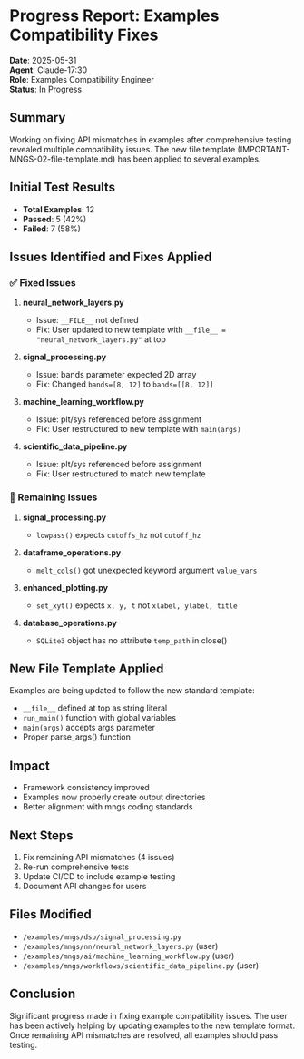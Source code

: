 # Progress Report: Examples Compatibility Fixes

**Date**: 2025-05-31  
**Agent**: Claude-17:30  
**Role**: Examples Compatibility Engineer  
**Status**: In Progress

## Summary
Working on fixing API mismatches in examples after comprehensive testing revealed multiple compatibility issues. The new file template (IMPORTANT-MNGS-02-file-template.md) has been applied to several examples.

## Initial Test Results
- **Total Examples**: 12
- **Passed**: 5 (42%)
- **Failed**: 7 (58%)

## Issues Identified and Fixes Applied

### ✅ Fixed Issues
1. **neural_network_layers.py**
   - Issue: `__FILE__` not defined
   - Fix: User updated to new template with `__file__ = "neural_network_layers.py"` at top

2. **signal_processing.py**
   - Issue: bands parameter expected 2D array
   - Fix: Changed `bands=[8, 12]` to `bands=[[8, 12]]`

3. **machine_learning_workflow.py**
   - Issue: plt/sys referenced before assignment
   - Fix: User restructured to new template with `main(args)`

4. **scientific_data_pipeline.py**
   - Issue: plt/sys referenced before assignment  
   - Fix: User restructured to match new template

### 🔄 Remaining Issues
1. **signal_processing.py**
   - `lowpass()` expects `cutoffs_hz` not `cutoff_hz`

2. **dataframe_operations.py**
   - `melt_cols()` got unexpected keyword argument `value_vars`

3. **enhanced_plotting.py**
   - `set_xyt()` expects `x, y, t` not `xlabel, ylabel, title`

4. **database_operations.py**
   - `SQLite3` object has no attribute `temp_path` in close()

## New File Template Applied
Examples are being updated to follow the new standard template:
- `__file__` defined at top as string literal
- `run_main()` function with global variables
- `main(args)` accepts args parameter
- Proper parse_args() function

## Impact
- Framework consistency improved
- Examples now properly create output directories
- Better alignment with mngs coding standards

## Next Steps
1. Fix remaining API mismatches (4 issues)
2. Re-run comprehensive tests
3. Update CI/CD to include example testing
4. Document API changes for users

## Files Modified
- `/examples/mngs/dsp/signal_processing.py`
- `/examples/mngs/nn/neural_network_layers.py` (user)
- `/examples/mngs/ai/machine_learning_workflow.py` (user)
- `/examples/mngs/workflows/scientific_data_pipeline.py` (user)

## Conclusion
Significant progress made in fixing example compatibility issues. The user has been actively helping by updating examples to the new template format. Once remaining API mismatches are resolved, all examples should pass testing.